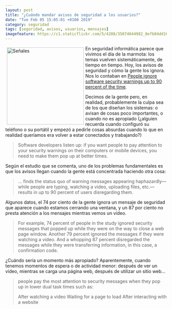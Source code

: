 ```yaml
--- 
layout: post
title: "¿Cuándo mandar avisos de seguridad a los usuarios?"
date: "Tue Feb 05 15:05:01 +0100 2019"
category: seguridad
tags: [seguridad, avisos, usuarios, mensajes]
imagefeature: https://c1.staticflickr.com/5/4208/35074044982_8efb04dd16_m.jpg
---
```



<a href="https://www.flickr.com/photos/fernand0/35074044982" title="Señales"><img src="https://c1.staticflickr.com/5/4208/35074044982_8efb04dd16_m.jpg" width="240"  alt="Señales" style="float:left; margin:5px"></a>
En seguridad informática parece que vivimos el día de la marmota: los temas vuelven sistemáticamente, de tiempo en tiempo. 
Hoy, los avisos de seguridad y cómo la gente los ignora. Nos lo contaban en [People ignore software security warnings up to 90 percent of the time](https://phys.org/news/2016-08-people-software-percent.html).

Decimos de la gente pero, en realidad, probablemente la culpa sea de los que diseñan los sistemas: o avisan de cosas poco importantes, o cuando no es apropiado (¿alguien recuerda cuando configuró su teléfono o su portátil y empezó a pedirle cosas absurdas cuando lo que en realidad queríamos era volver a estar conectados y trabajando?)

> Software developers listen up: if you want people to pay attention to your security warnings on their computers or mobile devices, you need to make them pop up at better times.

Según el estudio que se comenta, uno de los problemas fundamentales es que los avisos llegan cuando la gente está concentrada haciendo otra cosa:

> ... finds the status quo of warning messages appearing haphazardly—while people are typing, watching a video, uploading files, etc.—results in up to 90 percent of users disregarding them.

Algunos datos, el 74 por ciento de la gente ignora un mensaje de seguridad que aparece cuando estamos cerrando una ventana, y un 87 por ciento no presta atención a los mensajes mientras vemos un vídeo.

> For example, 74 percent of people in the study ignored security messages that popped up while they were on the way to close a web page window. Another 79 percent ignored the messages if they were watching a video. And a whopping 87 percent disregarded the messages while they were transferring information, in this case, a confirmation code.

¿Cuándo sería un momento más apropiado? Aparentemente, cuando tenemos momentos de espera o de actividad menor: después de ver un vídeo, mientras se carga una página web, después de utilizar un sitio web...

> people pay the most attention to security messages when they pop up in lower dual task times such as:
>
>    After watching a video
>    Waiting for a page to load
>    After interacting with a website
